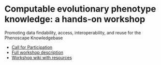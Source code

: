 # Computable evolutionary phenotype knowledge: a hands-on workshop

Promoting data findability, access, interoperability, and reuse for the Phenoscape Knowledgebase 

* [Call for Participation](workshop-cfp.md)
* [Full workshop description](workshop-description.md)
* [Workshop wiki with resources](https://github.com/phenoscape/KB-DataFest-2017/wiki)
